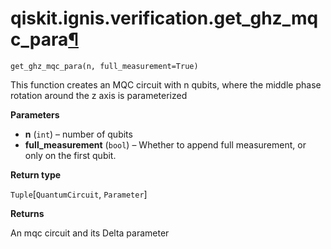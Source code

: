 <span id="qiskit-ignis-verification-get-ghz-mqc-para" />

# qiskit.ignis.verification.get\_ghz\_mqc\_para[¶](#qiskit-ignis-verification-get-ghz-mqc-para "Permalink to this headline")

<span id="undefined" />

`get_ghz_mqc_para(n, full_measurement=True)`

This function creates an MQC circuit with n qubits, where the middle phase rotation around the z axis is parameterized

**Parameters**

*   **n** (`int`) – number of qubits
*   **full\_measurement** (`bool`) – Whether to append full measurement, or only on the first qubit.

**Return type**

`Tuple`\[`QuantumCircuit`, `Parameter`]

**Returns**

An mqc circuit and its Delta parameter
